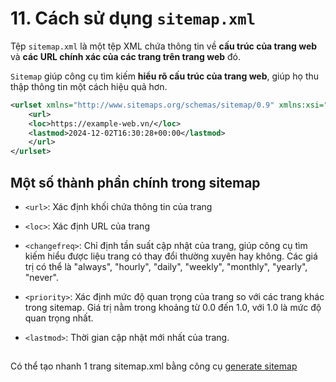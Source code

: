 # 11. Cách sử dụng `sitemap.xml`

Tệp `sitemap.xml` là một tệp XML chứa thông tin về **cấu trúc của trang web** và **các URL chính xác của các trang trên trang web** đó.

`Sitemap` giúp công cụ tìm kiếm **hiểu rõ cấu trúc của trang web**, giúp họ thu thập thông tin một cách hiệu quả hơn.

```xml
<urlset xmlns="http://www.sitemaps.org/schemas/sitemap/0.9" xmlns:xsi="http://www.w3.org/2001/XMLSchema-instance" xsi:schemaLocation="http://www.sitemaps.org/schemas/sitemap/0.9 http://www.sitemaps.org/schemas/sitemap/0.9/sitemap.xsd">
    <url>
    <loc>https://example-web.vn/</loc>
    <lastmod>2024-12-02T16:30:28+00:00</lastmod>
    </url>
</urlset>
```

## Một số thành phần chính trong sitemap

-   `<url>`: Xác định khối chứa thông tin của trang

-   `<loc>`: Xác định URL của trang

-   `<changefreq>`: Chỉ định tần suất cập nhật của trang, giúp công cụ tìm kiếm hiểu được liệu trang có thay đổi thường xuyên hay không. Các giá trị có thể là "always", "hourly", "daily", "weekly", "monthly", "yearly", "never".

-   `<priority>`: Xác định mức độ quan trọng của trang so với các trang khác trong sitemap. Giá trị nằm trong khoảng từ 0.0 đến 1.0, với 1.0 là mức độ quan trọng nhất.

-   `<lastmod>`: Thời gian cập nhật mới nhất của trang.

##

Có thể tạo nhanh 1 trang sitemap.xml bằng công cụ [generate sitemap](https://www.xml-sitemaps.com/)
